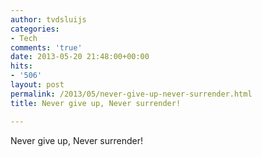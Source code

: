 ```yaml
---
author: tvdsluijs
categories:
- Tech
comments: 'true'
date: 2013-05-20 21:48:00+00:00
hits:
- '506'
layout: post
permalink: /2013/05/never-give-up-never-surrender.html
title: Never give up, Never surrender!

---
```

Never give up, Never surrender!